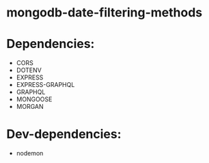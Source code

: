 # mongodb-date-filtering-methods

# Dependencies:
* CORS
* DOTENV
* EXPRESS
* EXPRESS-GRAPHQL
* GRAPHQL
* MONGOOSE
* MORGAN

# Dev-dependencies:
* nodemon
